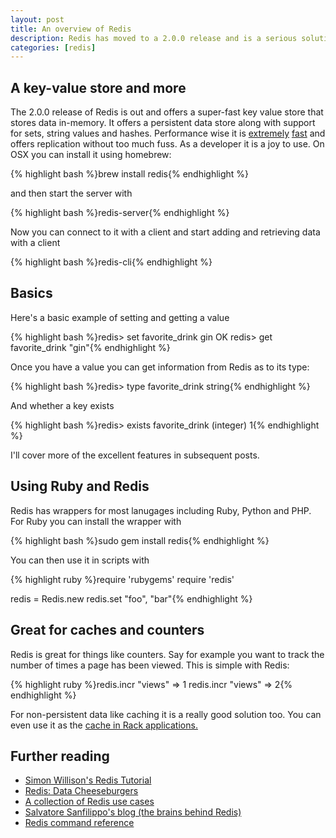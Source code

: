 ```yaml
--- 
layout: post
title: An overview of Redis
description: Redis has moved to a 2.0.0 release and is a serious solution for building high-performance, scalable web applications.
categories: [redis]
---
```

## A key-value store and more

The 2.0.0 release of Redis is out and offers a super-fast key value store that stores data in-memory. It offers a persistent data store along with support for sets, string values and hashes. Performance wise it is [extremely][1] [fast][7] and offers replication without too much fuss. As a developer it is a joy to use. On OSX you can install it using homebrew:

{% highlight bash %}brew install redis{% endhighlight %}

and then start the server with 

{% highlight bash %}redis-server{% endhighlight %}

Now you can connect to it with a client and start adding and retrieving data with a client

{% highlight bash %}redis-cli{% endhighlight %}

## Basics

Here's a basic example of setting and getting a value 

{% highlight bash %}redis> set favorite_drink gin
OK
redis> get favorite_drink
"gin"{% endhighlight %}

Once you have a value you can get information from Redis as to its type:

{% highlight bash %}redis> type favorite_drink
string{% endhighlight %}

And whether a key exists

{% highlight bash %}redis> exists favorite_drink
(integer) 1{% endhighlight %}

I'll cover more of the excellent features in subsequent posts. 

## Using Ruby and Redis

Redis has wrappers for most lanugages including Ruby, Python and PHP. For Ruby you can install the wrapper with

{% highlight bash %}sudo gem install redis{% endhighlight %}

You can then use it in scripts with

{% highlight ruby %}require 'rubygems'
require 'redis'

redis = Redis.new
redis.set "foo", "bar"{% endhighlight %}

## Great for caches and counters

Redis is great for things like counters. Say for example you want to track the number of times a page has been viewed. This is simple with Redis:

{% highlight ruby %}redis.incr "views"
=> 1
redis.incr "views"
=> 2{% endhighlight %}

For non-persistent data like caching it is a really good solution too. You can even use it as the [cache in Rack applications.][3]

## Further reading

* [Simon Willison's Redis Tutorial][4]
* [Redis: Data Cheeseburgers][5]
* [A collection of Redis use cases][6]
* [Salvatore Sanfilippo's blog (the brains behind Redis)][8]
* [Redis command reference][2]

[1]: http://www.mysqlperformanceblog.com/2009/08/27/looking-at-redis/
[2]: http://code.google.com/p/redis/wiki/CommandReference
[3]: http://github.com/jodosha/redis-store
[4]: http://simonwillison.net/static/2010/redis-tutorial/
[5]: http://robots.thoughtbot.com/post/443934722/redis-data-cheeseburgers
[6]: http://www.paperplanes.de/2010/2/16/a_collection_of_redis_use_cases.html
[7]: http://blog.superfeedr.com/redis/mysql/memcache/datastore/performance/redis-at-superfeedr/
[8]: http://antirez.com/
